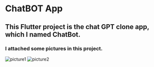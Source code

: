 # ChatBOT App
## This Flutter project is the chat GPT clone app, which I named ChatBot.
### I attached some pictures in this project.

![picture1](https://github.com/shahriar00/ChatBOT-App/assets/70763173/8a04ec32-54eb-431e-8a68-899d34992772)
![picture2](https://github.com/shahriar00/ChatBOT-App/assets/70763173/7de4d507-40fe-4f7e-8e96-c3b78c6f90ee)
